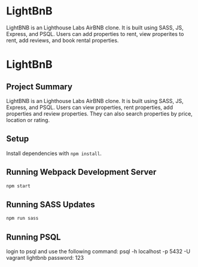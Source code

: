 # LightBnB
LightBNB is an Lighthouse Labs AirBNB clone. It is built using SASS, JS, Express, and PSQL. Users can add properties to rent, view properites to rent, add reviews, and book rental properties.

# LightBnB

## Project Summary

LightBNB is an Lighthouse Labs AirBNB clone. It is built using SASS, JS, Express, and PSQL. Users can view properties, rent properties, add properties and review properties. They can also search properties by price, location or rating.

## Setup

Install dependencies with `npm install`.

## Running Webpack Development Server
```sh
npm start
```

## Running SASS Updates
```sh
npm run sass
```

## Running PSQL
login to psql and use the following command:
psql -h localhost -p 5432 -U vagrant lightbnb
password: 123

